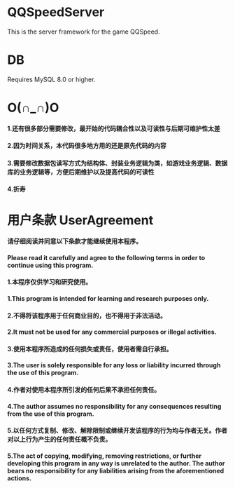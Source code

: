 # QQSpeedServer
This is the server framework for the game QQSpeed.
# DB
Requires MySQL 8.0 or higher.
# O(∩_∩)O
#### 1.还有很多部分需要修改，最开始的代码耦合性以及可读性与后期可维护性太差
#### 2.因为时间关系，本代码很多地方用的还是原先代码的内容
#### 3.需要修改数据包读写方式为结构体、封装业务逻辑为类，如游戏业务逻辑、数据库的业务逻辑等，方便后期维护以及提高代码的可读性
#### 4.折寿
# 用户条款 UserAgreement
#### 请仔细阅读并同意以下条款才能继续使用本程序。
#### Please read it carefully and agree to the following terms in order to continue using this program.

#### 1.本程序仅供学习和研究使用。
#### 1.This program is intended for learning and research purposes only.

#### 2.不得将该程序用于任何商业目的，也不得用于非法活动。
#### 2.It must not be used for any commercial purposes or illegal activities.

#### 3.使用本程序所造成的任何损失或责任，使用者需自行承担。
#### 3.The user is solely responsible for any loss or liability incurred through the use of this program.

#### 4.作者对使用本程序所引发的任何后果不承担任何责任。
#### 4.The author assumes no responsibility for any consequences resulting from the use of this program.

#### 5.以任何方式复制、修改、解除限制或继续开发该程序的行为均与作者无关。作者对以上行为产生的任何责任概不负责。
#### 5.The act of copying, modifying, removing restrictions, or further developing this program in any way is unrelated to the author. The author bears no responsibility for any liabilities arising from the aforementioned actions.
